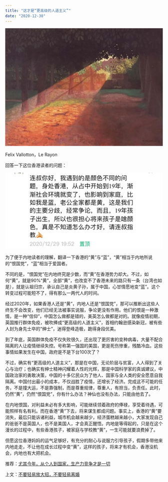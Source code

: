 ```yaml
---
title: "这才是“更高级的人道主义”"
date: "2020-12-30"
---
```


![连岳文章](images/连岳文章picture-35.jpg)

Felix Vallotton，Le Rayon

  

回答一下这位香港读者的问题：

  

![连岳文章](images/连岳文章picture-36.jpg)

  

为了便于内地读者的理解，翻译一下香港的“黄”与“蓝”，“黄”相当于内地所说的“恨国党”，“蓝”相当于爱国者。

  

不同的是，“恨国党”在内地终究是少数，而“黄”在香港势力却大。不过，如何“黄”，就是90%“黄”，全部“黄”，也改变不了香港未来的路只有一条（台湾也如是），就是认祖归宗，承认自己是炎黄子孙，属于中国，心甘情愿地变“蓝”。这个转变过程可能短不了，得有那么一两代人的时间。

  

经过2020年，如果香港人还是“黄”，内地人还是“恨国党”，那可以推断出这些人终生不会改变，他们已经无法被事实说服，争论更没有作用。他们的恨是一种激情，是一种“信仰”，中国怎么做都是错的，美英怎么做都是对的。就像疫情初期，英国推行群体免疫，被吹捧成“更高级的人道主义”，首相约翰逊感染新冠，被有些人封为身先士卒的“绅士”，迷得登峰造极，跪得身段优美。

  

到了年底，英国群体免疫不仅失败很久，还出现了更厉害的变种病毒，大量不配合隔离的人让疫情继续失控。号称第一强国的美国，更是死伤惨重，残酷冷血。这些事情如果发生在中国，政府是不是下台100次了？

  

不过，确实有“更高级的人道主义”，那是在中国，无论阶层与贫富，人人得到了关心与治疗；也确实有绅士精神闪耀着人性的光辉，那是中国科学家的真诚建议，中国政治家的勇敢决策，中国的十多亿民众为了他人、国家与全人类的安全愿意自我隔离。中国付出最小的成本，不仅战胜了疫情，还增长了经济。完成这不可能的任务，不是撞大运，不是靠强制，而是尊重规律，尊重人，有担当，负责任。此时，仍然“黄”，仍然“恨国党”，你有什么办法？神仙也没有办法，只能由他去了。

  

在内地恨国，对利益未必有多大影响，可能继续领着政府的俸禄，享受着待遇，可能照样有名有利。而在香港“黄”下去，将来谋生都成问题。事实上，香港的“黄”要消失，最后只能诉诸利益，城市机会越来越少，经济蛋糕越来越小，大家发现自己的爸爸不是英国人，也不是美国人，才会真正醒悟。内地是等得起的，只是在这个漫长的过程中，有些香港孩子，被家庭与学校教“黄”，一生可能就要浪费掉了。

  

但愿这位香港妈妈的运气足够好，有充分的耐心与说服力引导孩子，假期多带他来内地走走，不让他在成长过程中变“黄”，这样的孩子，将来才有机会，香港没机会，内地也有大把机会。

  

推荐：[尤其今年，从个人到国家，生产力竞争才是一切](http://mp.weixin.qq.com/s?__biz=MjM5NDU0Mjk2MQ==&mid=2651638016&idx=1&sn=f5ac1f43613091895b4f8e3eec79bd60&chksm=bd7e4d1e8a09c408fd7393a4a04e9a24ede85274381eb10ebf3286c8b78c96213a633646510a&scene=21#wechat_redirect)  

上文：[不要轻易放大招，不要轻易离婚](http://mp.weixin.qq.com/s?__biz=MjM5NDU0Mjk2MQ==&mid=2651670847&idx=1&sn=79be267c8782606deadd0e6436ec632e&chksm=bd7fcd218a084437566c382808abb6676ccf3b3f779776317e545d79393c4c2b0528d289976c&scene=21#wechat_redirect)
